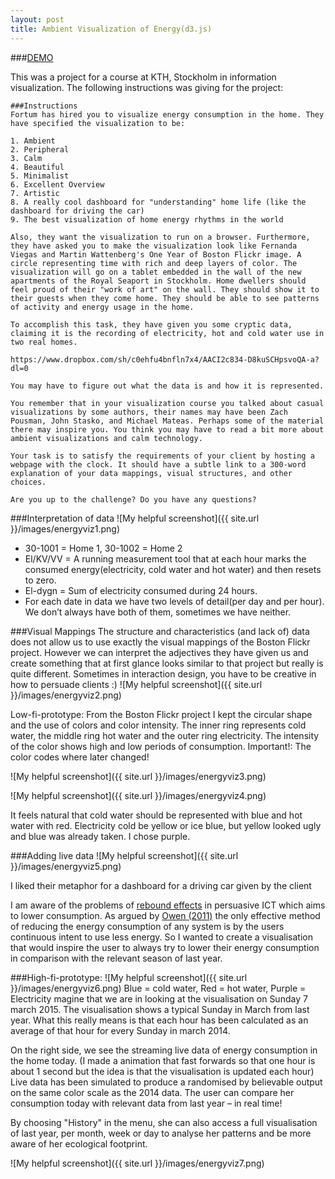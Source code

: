```yaml
---
layout: post
title: Ambient Visualization of Energy(d3.js)
---
```


###[DEMO](http://evertlagerberg.github.io/Ambient-Visualization-of-Energy/)

This was a project for a course at KTH, Stockholm in information visualization. The following instructions was giving for the project:
```
###Instructions
Fortum has hired you to visualize energy consumption in the home. They have specified the visualization to be:

1. Ambient
2. Peripheral
3. Calm
4. Beautiful
5. Minimalist
6. Excellent Overview
7. Artistic
8. A really cool dashboard for "understanding" home life (like the dashboard for driving the car)
9. The best visualization of home energy rhythms in the world

Also, they want the visualization to run on a browser. Furthermore, they have asked you to make the visualization look like Fernanda Viegas and Martin Wattenberg's One Year of Boston Flickr image. A circle representing time with rich and deep layers of color. The visualization will go on a tablet embedded in the wall of the new apartments of the Royal Seaport in Stockholm. Home dwellers should feel proud of their "work of art" on the wall. They should show it to their guests when they come home. They should be able to see patterns of activity and energy usage in the home.

To accomplish this task, they have given you some cryptic data, claiming it is the recording of electricity, hot and cold water use in two real homes.

https://www.dropbox.com/sh/c0ehfu4bnfln7x4/AACI2c834-D8kuSCHpsvoQA-a?dl=0

You may have to figure out what the data is and how it is represented.

You remember that in your visualization course you talked about casual visualizations by some authors, their names may have been Zach Pousman, John Stasko, and Michael Mateas. Perhaps some of the material there may inspire you. You think you may have to read a bit more about ambient visualizations and calm technology.

Your task is to satisfy the requirements of your client by hosting a webpage with the clock. It should have a subtle link to a 300-word explanation of your data mappings, visual structures, and other choices.

Are you up to the challenge? Do you have any questions?
```

###Interpretation of data
![My helpful screenshot]({{ site.url }}/images/energyviz1.png)

- 30-1001 = Home 1, 30-1002 = Home 2
- El/KV/VV = A running measurement tool that at each hour marks the consumed energy(electricity, cold water and hot water) and then resets to zero.
- El-dygn = Sum of electricity consumed during 24 hours.
- For each date in data we have two levels of detail(per day and per hour). We don’t always have both of them, sometimes we have neither.

###Visual Mappings
The structure and characteristics (and lack of) data does not allow us to use exactly the visual mappings of the Boston Flickr project. However we can interpret the adjectives they have given us and create something that at first glance looks similar to that project but really is quite different. Sometimes in interaction design, you have to be creative in how to persuade clients :)
![My helpful screenshot]({{ site.url }}/images/energyviz2.png) 

Low-fi-prototype: From the Boston Flickr project I kept the circular shape and the use of colors and color intensity. The inner ring represents cold water, the middle ring hot water and the outer ring electricity. The intensity of the color shows high and low periods of consumption. Important!: The color codes where later changed!

![My helpful screenshot]({{ site.url }}/images/energyviz3.png)

![My helpful screenshot]({{ site.url }}/images/energyviz4.png) 

It feels natural that cold water should be represented with blue and hot water with red. Electricity cold be yellow or ice blue, but yellow looked ugly and blue was already taken. I chose purple.

###Adding live data
![My helpful screenshot]({{ site.url }}/images/energyviz5.png) 

I liked their metaphor for a dashboard for a driving car given by the client

I am aware of the problems of [rebound effects](http://enviroinfo.eu/sites/default/files/pdfs/vol7574/0013.pdf) in persuasive ICT which aims to lower consumption. As argued by [Owen (2011)](https://www.youtube.com/watch?v=2S1mPOWRsSc) the only effective method of reducing the energy consumption of any system is by the users continuous intent to use less energy. So I wanted to create a visualisation that would inspire the user to always try to lower their energy consumption in comparison with the relevant season of last year.

###High-fi-prototype:
![My helpful screenshot]({{ site.url }}/images/energyviz6.png) 
Blue = cold water, Red = hot water, Purple = Electricity
magine that we are in looking at the visualisation on Sunday 7 march 2015. The visualisation shows a typical Sunday in March from last year. What this really means is that each hour has been calculated as an average of that hour for every Sunday in march 2014.

On the right side, we see the streaming live data of energy consumption in the home today. (I made a animation that fast forwards so that one hour is about 1 second but the idea is that the visualisation is updated each hour) Live data has been simulated to produce a randomised by believable output on the same color scale as the 2014 data. The user can compare her consumption today with relevant data from last year – in real time! 

By choosing "History" in the menu, she can also access a full visualisation of last year, per month, week or day to analyse her patterns and be more aware of her ecological footprint.

![My helpful screenshot]({{ site.url }}/images/energyviz7.png) 